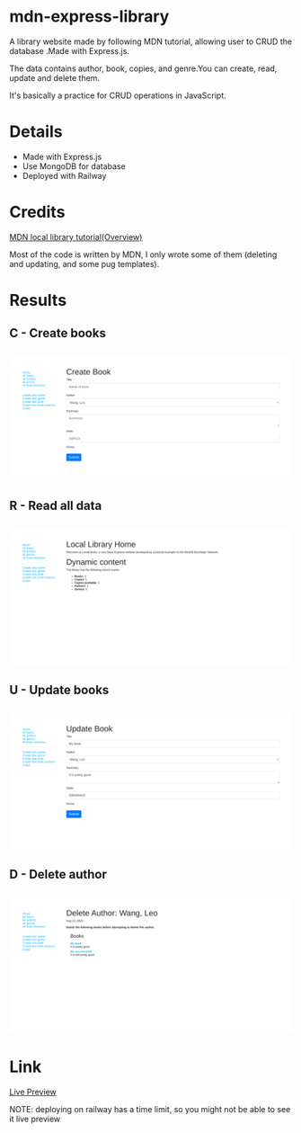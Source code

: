 # mdn-express-library
A library website made by following MDN tutorial, allowing user to CRUD the database .Made with Express.js.

The data contains author, book, copies, and genre.You can create, read, update and delete them.

It's basically a practice for CRUD operations in JavaScript.
# Details
- Made with Express.js
- Use MongoDB for database
- Deployed with Railway
# Credits
[MDN local library tutorial(Overview)](https://developer.mozilla.org/en-US/docs/Learn/Server-side/Express_Nodejs/Tutorial_local_library_website)

Most of the code is written by MDN, I only wrote some of them (deleting and updating, and some pug templates).

# Results
## C - Create books
![Create book](./express-locallibrary-tutorial/public/images/create_book.png)
---
## R - Read all data
![HomePage](./express-locallibrary-tutorial/public/images/homepage.png)
---
## U - Update books
![Update book](./express-locallibrary-tutorial/public/images/update_book.png)
---
## D - Delete author
![Delete Author](./express-locallibrary-tutorial/public/images/delete_author.png)
---
# Link
[Live Preview](https://mdn-express-library-ascodeasice.up.railway.app/catalog)

NOTE: deploying on railway has a time limit, so you might not be able to see it live preview 